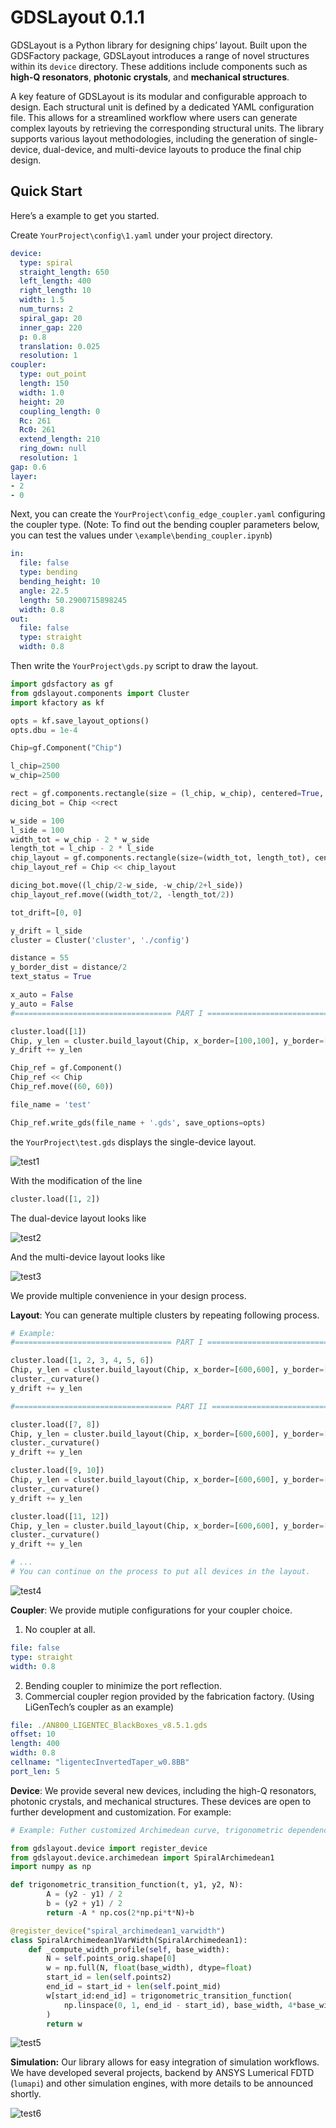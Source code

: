 # GDSLayout 0.1.1

GDSLayout is a Python library for designing chips’ layout. Built upon the GDSFactory package, GDSLayout introduces a range of novel structures within its `device` directory. These additions include components such as **high-Q resonators**, **photonic crystals**, and **mechanical structures**.

A key feature of GDSLayout is its modular and configurable approach to design. Each structural unit is defined by a dedicated YAML configuration file. This allows for a streamlined workflow where users can generate complex layouts by retrieving the corresponding structural units. The library supports various layout methodologies, including the generation of single-device, dual-device, and multi-device layouts to produce the final chip design.

## Quick Start

Here’s a example to get you started.

Create `YourProject\config\1.yaml` under your project directory. 

```yaml
device:
  type: spiral
  straight_length: 650
  left_length: 400
  right_length: 10
  width: 1.5
  num_turns: 2
  spiral_gap: 20
  inner_gap: 220
  p: 0.8
  translation: 0.025
  resolution: 1
coupler:
  type: out_point
  length: 150
  width: 1.0
  height: 20
  coupling_length: 0
  Rc: 261
  Rc0: 261
  extend_length: 210
  ring_down: null
  resolution: 1
gap: 0.6
layer:
- 2
- 0
```

Next, you can create the `YourProject\config_edge_coupler.yaml` configuring the coupler type. (Note: To find out the bending coupler parameters below, you can test the values under `\example\bending_coupler.ipynb`)

```yaml
in:
  file: false
  type: bending
  bending_height: 10
  angle: 22.5
  length: 50.2900715898245
  width: 0.8
out:
  file: false 
  type: straight
  width: 0.8
```

Then write the `YourProject\gds.py` script to draw the layout.

```python
import gdsfactory as gf
from gdslayout.components import Cluster
import kfactory as kf

opts = kf.save_layout_options()
opts.dbu = 1e-4

Chip=gf.Component("Chip")

l_chip=2500
w_chip=2500

rect = gf.components.rectangle(size = (l_chip, w_chip), centered=True, layer=(100,2))
dicing_bot = Chip <<rect

w_side = 100
l_side = 100
width_tot = w_chip - 2 * w_side
length_tot = l_chip - 2 * l_side
chip_layout = gf.components.rectangle(size=(width_tot, length_tot), centered=True, layer=(100, 0))
chip_layout_ref = Chip << chip_layout

dicing_bot.move((l_chip/2-w_side, -w_chip/2+l_side))
chip_layout_ref.move((width_tot/2, -length_tot/2))

tot_drift=[0, 0]

y_drift = l_side
cluster = Cluster('cluster', './config')

distance = 55
y_border_dist = distance/2
text_status = True

x_auto = False
y_auto = False
#=================================== PART I =====================================

cluster.load([1])
Chip, y_len = cluster.build_layout(Chip, x_border=[100,100], y_border=[0, y_border_dist], length_tot=width_tot, y_drift=y_drift, edge_coupler_distance=distance, tot_drift=tot_drift, text=text_status, auto=(x_auto, y_auto))
y_drift += y_len

Chip_ref = gf.Component()
Chip_ref << Chip
Chip_ref.move((60, 60))

file_name = 'test'

Chip_ref.write_gds(file_name + '.gds', save_options=opts)
```

the `YourProject\test.gds` displays the single-device layout.

![test1](img/test1.png)

With the modification of the line

```python
cluster.load([1, 2])
```

The dual-device layout looks like

![test2](img/test2.png)

And the multi-device layout looks like

![test3](img/test3.png)

We provide multiple convenience in your design process.

**Layout**: You can generate multiple clusters by repeating following process.

```python
# Example:
#=================================== PART I =====================================

cluster.load([1, 2, 3, 4, 5, 6])
Chip, y_len = cluster.build_layout(Chip, x_border=[600,600], y_border=[0, y_border_dist], length_tot=width_tot, y_drift=y_drift, edge_coupler_distance=distance, tot_drift=tot_drift, text=text_status, auto=(x_auto, y_auto))
cluster._curvature()
y_drift += y_len

#=================================== PART II =====================================

cluster.load([7, 8])
Chip, y_len = cluster.build_layout(Chip, x_border=[600,600], y_border=[y_border_dist, y_border_dist], length_tot=width_tot, y_drift=y_drift, edge_coupler_distance=distance, tot_drift=tot_drift, text=text_status, auto=(x_auto, y_auto))
cluster._curvature()
y_drift += y_len

cluster.load([9, 10])
Chip, y_len = cluster.build_layout(Chip, x_border=[600,600], y_border=[y_border_dist, y_border_dist], length_tot=width_tot, y_drift=y_drift, edge_coupler_distance=distance, tot_drift=tot_drift, text=text_status, auto=(x_auto, y_auto))
cluster._curvature()
y_drift += y_len

cluster.load([11, 12])
Chip, y_len = cluster.build_layout(Chip, x_border=[600,600], y_border=[y_border_dist, y_border_dist], length_tot=width_tot, y_drift=y_drift, edge_coupler_distance=distance, tot_drift=tot_drift, text=text_status, auto=(x_auto, y_auto))
cluster._curvature()
y_drift += y_len

# ...
# You can continue on the process to put all devices in the layout.
```

![test4](img/test4.png)

**Coupler**: We provide mutiple configurations for your coupler choice.

1. No coupler at all.

```yaml
file: false 
type: straight
width: 0.8
```

2. Bending coupler to minimize the port reflection.
3. Commercial coupler region provided by the fabrication factory. (Using LiGenTech’s coupler as an example)

```yaml
file: ./AN800_LIGENTEC_BlackBoxes_v8.5.1.gds
offset: 10
length: 400
width: 0.8
cellname: "ligentecInvertedTaper_w0.8BB"
port_len: 5
```

**Device**: We provide several new devices, including the high-Q resonators, photonic crystals, and mechanical structures. These devices are open to further development and customization. For example:

```python
# Example: Futher customized Archimedean curve, trigonometric dependence of width variation of center connection waveguide part. You can check the code at /example/device_modification.ipynb

from gdslayout.device import register_device
from gdslayout.device.archimedean import SpiralArchimedean1
import numpy as np

def trigonometric_transition_function(t, y1, y2, N):
        A = (y2 - y1) / 2
        b = (y2 + y1) / 2
        return -A * np.cos(2*np.pi*t*N)+b

@register_device("spiral_archimedean1_varwidth")
class SpiralArchimedean1VarWidth(SpiralArchimedean1):
    def _compute_width_profile(self, base_width):
        N = self.points_orig.shape[0]
        w = np.full(N, float(base_width), dtype=float)
        start_id = len(self.points2)
        end_id = start_id + len(self.point_mid)
        w[start_id:end_id] = trigonometric_transition_function(
            np.linspace(0, 1, end_id - start_id), base_width, 4*base_width, 2
        )
        return w
```

![test5](img/test5.png)

**Simulation:** Our library allows for easy integration of simulation workflows. We have developed several projects, backend by ANSYS Lumerical FDTD (`lumapi`) and other simulation engines, with more details to be announced shortly.

![test6](img/test6.png)
